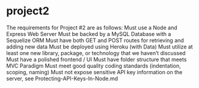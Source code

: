 # project2
The requirements for Project #2 are as follows:
Must use a Node and Express Web Server
Must be backed by a MySQL Database with a Sequelize ORM
Must have both GET and POST routes for retrieving and adding new data
Must be deployed using Heroku (with Data)
Must utilize at least one new library, package, or technology that we haven’t discussed
Must have a polished frontend / UI
Must have folder structure that meets MVC Paradigm
Must meet good quality coding standards (indentation, scoping, naming)
Must not expose sensitive API key information on the server, see Protecting-API-Keys-In-Node.md
